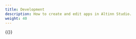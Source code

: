 ```yaml
---
title: Development
description: How to create and edit apps in Altinn Studio.
weight: 40
---
```


{{<children>}}
  
